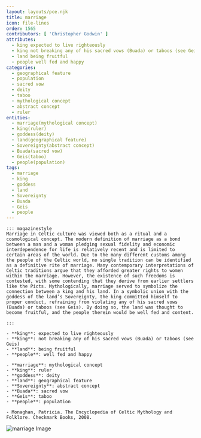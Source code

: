 ```yaml
---
layout: layouts/pce.njk
title: marriage
icon: file-lines
order: 1565
contributors: [ 'Christopher Godwin' ]
attributes:
  - king expected to live righteously
  - king not breaking any of his sacred vows (Buada) or taboos (see Geis)
  - land being fruitful
  - people well fed and happy
categories:
  - geographical feature
  - population
  - sacred vow
  - deity
  - taboo
  - mythological concept
  - abstract concept
  - ruler
entities:
  - marriage(mythological concept)
  - king(ruler)
  - goddess(deity)
  - land(geographical feature)
  - Sovereignty(abstract concept)
  - Buada(sacred vow)
  - Geis(taboo)
  - people(population)
tags:
  - marriage
  - king
  - goddess
  - land
  - Sovereignty
  - Buada
  - Geis
  - people
---
```

``` tab [group1:Info]
::: magazinestyle
Marriage in Celtic culture was viewed both as a ritual and a cosmological concept. The modern definition of marriage as a bond between a man and a woman pledging sexual fidelity and economic interdependence for life is relatively recent and is limited to certain areas of the world. Due to the many different customs among the people of the Celtic world, no single tradition can be identified as a definitive rite of marriage. Many contemporary interpretations of Celtic traditions argue that they afforded greater rights to women within the marriage. However, the existence of such freedoms is contested, with some contending that they derive from earlier settlers like the Picts. Mythologically, marriage served to symbolize the connection between a king and his land. In a symbolic union with the goddess of the land’s Sovereignty, the king committed himself to proper conduct, refraining from violating any of his sacred vows (Buada) or taboos (see Geis). By doing so, the land was thought to become fruitful, and the people therein would be well fed and content.

:::
```
``` tab [group1:Attributes]
- **king**: expected to live righteously
- **king**: not breaking any of his sacred vows (Buada) or taboos (see Geis)
- **land**: being fruitful
- **people**: well fed and happy
```
``` tab [group1:Entities]
- **marriage**: mythological concept
- **king**: ruler
- **goddess**: deity
- **land**: geographical feature
- **Sovereignty**: abstract concept
- **Buada**: sacred vow
- **Geis**: taboo
- **people**: population
```
``` tab [group1:Sources]
- Monaghan, Patricia. The Encyclopedia of Celtic Mythology and Folklore. Checkmark Books, 2008.
```
![marriage Image](['https://upload.wikimedia.org/wikipedia/commons/thumb/c/c2/Gehrts_Armin_verabschiedet_sich_von_Thusnelda_1884.jpg/1200px-Gehrts_Armin_verabschiedet_sich_von_Thusnelda_1884.jpg'])
